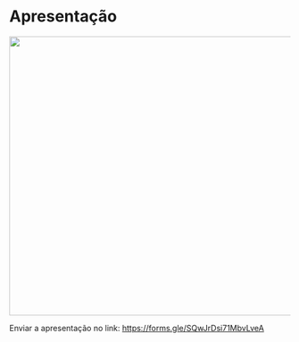 # Apresentação

<div class = "center">
<img src = "https://github.com/user-attachments/assets/1bcd6c4e-b518-433d-9807-e23211442c2d" width = "700px" height= "500px">
  </div>


Enviar a apresentação no link: https://forms.gle/SQwJrDsi71MbvLveA
